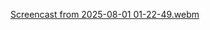 [Screencast from 2025-08-01 01-22-49.webm](https://github.com/user-attachments/assets/e0053fe0-4e12-4845-a51b-c99e66936809)
